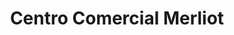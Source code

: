 ---
title: "Centro Comercial Merliot"
url: /ciudad-merliot/centro-comercial-merliot/
shop: Einkaufszentrum
---